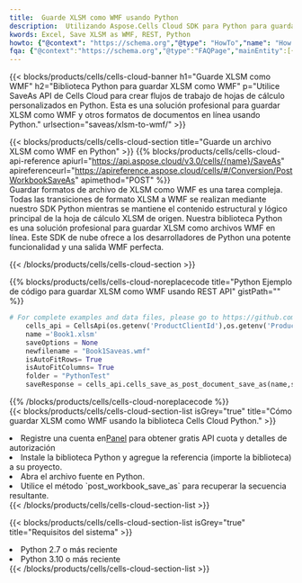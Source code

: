 ```yaml
---
title:  Guarde XLSM como WMF usando Python
description:  Utilizando Aspose.Cells Cloud SDK para Python para guardar el archivo en formato XLSM como archivo en formato WMF.
kwords: Excel, Save XLSM as WMF, REST, Python
howto: {"@context": "https://schema.org","@type": "HowTo","name": "How to save XLSM as WMF using the Cells Cloud Python library.","description": "How to save XLSM as WMF using the Cells Cloud Python library.","image": {"@type": "ImageObject"},"url": "/python/saveas/xlsm-to-wmf/","step": [{ "@type": "HowToStep","name": "How to save XLSM as WMF using the Cells Cloud Python library. step 1", "image": {"@type": "ImageObject",},"url": "/python/saveas/xlsm-to-wmf/","text": "Register an account at <a href='https://dashboard.aspose.cloud/'>Dashboard</a> to get free API quota & authorization details",},{ "@type": "HowToStep","name": "How to save XLSM as WMF using the Cells Cloud Python library. step 1", "image": {"@type": "ImageObject",},"url": "/python/saveas/xlsm-to-wmf/","text": "Install Python library and add the reference (import the library) to your project.",},{ "@type": "HowToStep","name": "How to save XLSM as WMF using the Cells Cloud Python library. step 1", "image": {"@type": "ImageObject",},"url": "/python/saveas/xlsm-to-wmf/","text": "Open the source file in Python.",},{ "@type": "HowToStep","name": "How to save XLSM as WMF using the Cells Cloud Python library. step 1", "image": {"@type": "ImageObject",},"url": "/python/saveas/xlsm-to-wmf/","text": "Use the `post_workbook_save_as` method to retrieve the resulting stream.",}, ],"supply": {"@type": "HowToSupply","name": "document"},"tool": [{"@type": "HowToTool","name": "PyCharm, Visual Studio Code, Sublime, Eclipse"},{"@type": "HowToTool","name": "Aspose Cells"}],"totalTime": "PT6M"}
fqa: {"@context":"https://schema.org","@type":"FAQPage","mainEntity":[{"@type":"Question","name":"Why save file as other formats file in C# using REST API?","acceptedAnswer":{"@type":"Answer","text":"Documents are encoded in many ways, and some files may be incompatible with the software you use. To open and read such files, just save them as appropriate file formats.<br/><ol><li>Install .NET SDK and add the reference (import the library) to your project.</li><li>Open the source file in C# using REST API.</li><li>Call the PostWorkbookSaveAsRequest() method, passing an output filename with required extension.</li><li>Get the result of save as a separate file.</li></ol>"}},{"@type":"Question","name":"What file formats can I save as with your C# library?","acceptedAnswer":{"@type":"Answer","text":"We support a variety of file formats for conversion using .NET library, including XLSX, Excel, xls , PDF, CSV, HTML, Markdown, XML, PNG, JPG, TIFF, Json, TXT and many more."}},{"@type":"Question","name":"What is the maximum allowed file size for conversion using this .NET library?","acceptedAnswer":{"@type":"Answer","text":"There are no file size limits for format conversions using .NET library."}}]}
---
```

{{< blocks/products/cells/cells-cloud-banner h1="Guarde XLSM como WMF" h2="Biblioteca Python para guardar XLSM como WMF" p="Utilice SaveAs API de Cells Cloud para crear flujos de trabajo de hojas de cálculo personalizados en Python. Esta es una solución profesional para guardar XLSM como WMF y otros formatos de documentos en línea usando Python." urlsection="saveas/xlsm-to-wmf/" >}}

{{< blocks/products/cells/cells-cloud-section title="Guarde un archivo XLSM como WMF en Python" >}}
{{% blocks/products/cells/cells-cloud-api-reference apiurl="https://api.aspose.cloud/v3.0/cells/{name}/SaveAs" apireferenceurl="https://apireference.aspose.cloud/cells/#/Conversion/PostWorkbookSaveAs" apimethod="POST" %}}
<br/>
Guardar formatos de archivo de XLSM como WMF es una tarea compleja. Todas las transiciones de formato XLSM a WMF se realizan mediante nuestro SDK Python mientras se mantiene el contenido estructural y lógico principal de la hoja de cálculo XLSM de origen. Nuestra biblioteca Python es una solución profesional para guardar XLSM como archivos WMF en línea. Este SDK de nube ofrece a los desarrolladores de Python una potente funcionalidad y una salida WMF perfecta.

{{< /blocks/products/cells/cells-cloud-section >}}

{{% blocks/products/cells/cells-cloud-noreplacecode title="Python Ejemplo de código para guardar XLSM como WMF usando REST API" gistPath="" %}}
  
```python
# For complete examples and data files, please go to https://github.com/aspose-cells-cloud/aspose-cells-cloud-python/
    cells_api = CellsApi(os.getenv('ProductClientId'),os.getenv('ProductClientSecret'))
    name ='Book1.xlsm'    
    saveOptions = None
    newfilename = "Book1Saveas.wmf"
    isAutoFitRows= True
    isAutoFitColumns= True
    folder = "PythonTest"
    saveResponse = cells_api.cells_save_as_post_document_save_as(name,save_options=saveOptions, newfilename=(folder +'/' + newfilename),folder=folder)
```
  
{{% /blocks/products/cells/cells-cloud-noreplacecode %}}
<br/>
{{< blocks/products/cells/cells-cloud-section-list isGrey="true" title="Cómo guardar XLSM como WMF usando la biblioteca Cells Cloud Python." >}}
<li> Registre una cuenta en<a href="https://dashboard.aspose.cloud/">Panel</a> para obtener gratis API cuota y detalles de autorización</li>
<li>Instale la biblioteca Python y agregue la referencia (importe la biblioteca) a su proyecto.</li>
<li>Abra el archivo fuente en Python.</li>
<li>Utilice el método `post_workbook_save_as` para recuperar la secuencia resultante.</li>
{{< /blocks/products/cells/cells-cloud-section-list >}}

{{< blocks/products/cells/cells-cloud-section-list isGrey="true" title="Requisitos del sistema" >}}
<li>Python 2.7 o más reciente</li>
<li>Python 3.10 o más reciente</li>
{{< /blocks/products/cells/cells-cloud-section-list >}}
